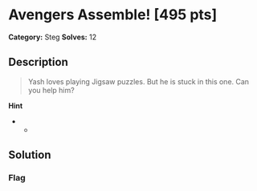 # Avengers Assemble! [495 pts]

**Category:** Steg
**Solves:** 12

## Description
>Yash loves playing Jigsaw puzzles. But he is stuck in this one. Can you help him?

**Hint**
* -

## Solution

### Flag

